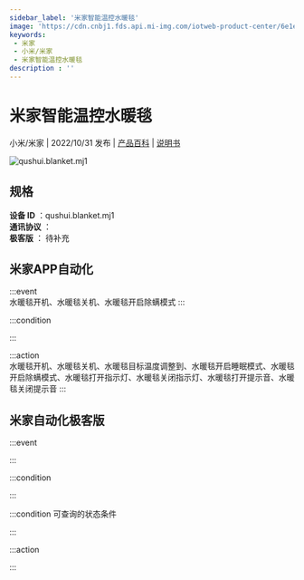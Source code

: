 ```yaml
---
sidebar_label: '米家智能温控水暖毯'
image: 'https://cdn.cnbj1.fds.api.mi-img.com/iotweb-product-center/6e1e2ac038f704b9d4afcea0a35c9fc7_1663122170608.png?GalaxyAccessKeyId=AKVGLQWBOVIRQ3XLEW&Expires=9223372036854775807&Signature=8V6/f6FtT5XAtuuyA+iGakVF/4A='
keywords: 
 - 米家
 - 小米/米家
 - 米家智能温控水暖毯
description : ''
---
```

# 米家智能温控水暖毯

小米/米家 | 2022/10/31 发布 | [产品百科](https://home.mi.com/webapp/content/baike/product/index.html?model=qushui.blanket.mj1/) | [说明书](https://home.mi.com/views/introduction.html?model=qushui.blanket.mj1&region=cn)

![qushui.blanket.mj1](https://cdn.cnbj1.fds.api.mi-img.com/iotweb-product-center/6e1e2ac038f704b9d4afcea0a35c9fc7_1663122170608.png?GalaxyAccessKeyId=AKVGLQWBOVIRQ3XLEW&Expires=9223372036854775807&Signature=8V6/f6FtT5XAtuuyA+iGakVF/4A=)

## 规格  
> 
**设备 ID** ：qushui.blanket.mj1  
**通讯协议** ：  
**极客版**  ： 待补充 


## 米家APP自动化  

:::event  
水暖毯开机、水暖毯关机、水暖毯开启除螨模式
:::

:::condition  

:::

:::action   
水暖毯开机、水暖毯关机、水暖毯目标温度调整到、水暖毯开启睡眠模式、水暖毯开启除螨模式、水暖毯打开指示灯、水暖毯关闭指示灯、水暖毯打开提示音、水暖毯关闭提示音
:::

## 米家自动化极客版  

:::event  

:::

:::condition  

:::

:::condition 可查询的状态条件  

:::

:::action  

:::

        
